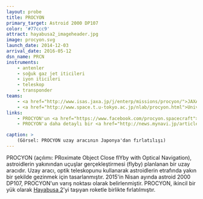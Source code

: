 ```yaml
---
layout: probe
title: PROCYON
primary_target: Astroid 2000 DP107
color: '#77ccc9'
attract: hayabusa2_imageheader.jpg
image: procyon.svg
launch_date: 2014-12-03
arrival_date: 2016-05-12
dsn_name: PRCN
instruments:
    - antenler
    - soğuk gaz jet iticileri
    - iyon iticileri
    - teleskop
    - transponder
teams:
    - <a href="http://www.isas.jaxa.jp/j/enterp/missions/procyon/">JAXA / ISAS</a>
    - <a href="http://www.space.t.u-tokyo.ac.jp/nlab/procyon.html">University of Tokyo</a>
links:
    - PROCYON'un <a href="https://www.facebook.com/procyon.spacecraft">Facebook</a> sayfası
    - PROCYON'a daha detaylı bir <a href="http://news.mynavi.jp/articles/2014/11/13/procyon/">bakış</a>

caption: >
    (Görsel: PROCYON uzay aracının Japonya'dan fırlatılışı)
---
```

PROCYON (açılımı: PRoximate Object Close flYby with Optical Navigation), astroidlerin yakınından uçuşlar gerçekleştirmesi (flyby) planlanan bir uzay aracıdır. Uzay aracı, optik teleskopunu kullanarak astroidlerin etrafında yakın bir şekilde gezinmek için tasarlanmıştır. 2015'in Nisan ayında astroid 2000 DP107, PROCYON'un varış noktası olarak belirlenmiştir. PROCYON, ikincil bir yük olarak <a href="/hayabusa2">Hayabusa 2</a>'yi taşıyan roketle birlikte fırlatılmıştır.
